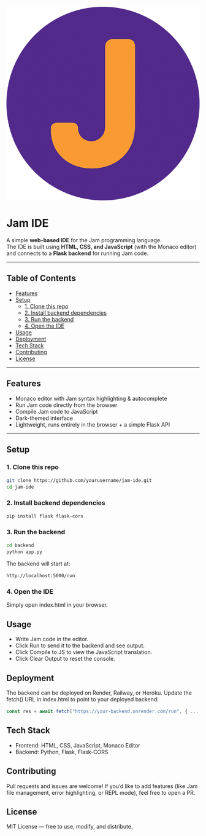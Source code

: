   ![Repo Logo](Jam-logo-modified.png)
# Jam IDE

A simple **web-based IDE** for the Jam programming language.  
The IDE is built using **HTML, CSS, and JavaScript** (with the Monaco editor) and connects to a **Flask backend** for running Jam code.

---

## Table of Contents
- [Features](#features)
- [Setup](#setup)
  - [1. Clone this repo](#1-clone-this-repo)
  - [2. Install backend dependencies](#2-install-backend-dependencies)
  - [3. Run the backend](#3-run-the-backend)
  - [4. Open the IDE](#4-open-the-ide)
- [Usage](#usage)
- [Deployment](#deployment)
- [Tech Stack](#tech-stack)
- [Contributing](#contributing)
- [License](#license)

---

## Features
- Monaco editor with Jam syntax highlighting & autocomplete
- Run Jam code directly from the browser
- Compile Jam code to JavaScript
- Dark-themed interface
- Lightweight, runs entirely in the browser + a simple Flask API

---

## Setup

### 1. Clone this repo
```bash
git clone https://github.com/yourusername/jam-ide.git
cd jam-ide
```

### 2. Install backend dependencies
```bash
pip install flask flask-cors
```

### 3. Run the backend
```bash
cd backend
python app.py
```
The backend will start at:
```bash
http://localhost:5000/run
```

### 4. Open the IDE
Simply open index.html in your browser.

## Usage

- Write Jam code in the editor.
- Click Run to send it to the backend and see output.
- Click Compile to JS to view the JavaScript translation.
- Click Clear Output to reset the console.

## Deployment

The backend can be deployed on Render, Railway, or Heroku.
Update the fetch() URL in index.html to point to your deployed backend:

```js
const res = await fetch("https://your-backend.onrender.com/run", { ... });
```

## Tech Stack

- Frontend: HTML, CSS, JavaScript, Monaco Editor
- Backend: Python, Flask, Flask-CORS

## Contributing
Pull requests and issues are welcome!
If you’d like to add features (like Jam file management, error highlighting, or REPL mode), feel free to open a PR.

## License
MIT License — free to use, modify, and distribute.
